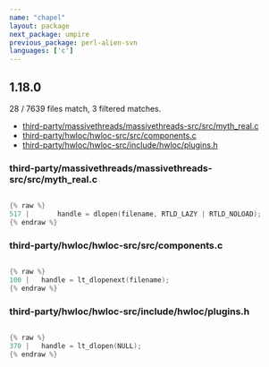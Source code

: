 ```yaml
---
name: "chapel"
layout: package
next_package: umpire
previous_package: perl-alien-svn
languages: ['c']
---
```

## 1.18.0
28 / 7639 files match, 3 filtered matches.

 - [third-party/massivethreads/massivethreads-src/src/myth_real.c](#third-partymassivethreadsmassivethreads-srcsrcmyth_realc)
 - [third-party/hwloc/hwloc-src/src/components.c](#third-partyhwlochwloc-srcsrccomponentsc)
 - [third-party/hwloc/hwloc-src/include/hwloc/plugins.h](#third-partyhwlochwloc-srcincludehwlocpluginsh)

### third-party/massivethreads/massivethreads-src/src/myth_real.c

```c

{% raw %}
517 |       handle = dlopen(filename, RTLD_LAZY | RTLD_NOLOAD);
{% endraw %}

```
### third-party/hwloc/hwloc-src/src/components.c

```c

{% raw %}
100 |   handle = lt_dlopenext(filename);
{% endraw %}

```
### third-party/hwloc/hwloc-src/include/hwloc/plugins.h

```c

{% raw %}
370 |   handle = lt_dlopen(NULL);
{% endraw %}

```
